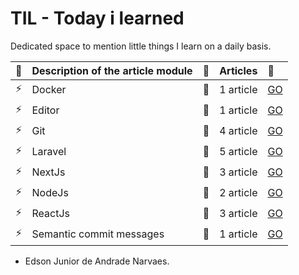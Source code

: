 # TIL - Today i learned
Dedicated space to mention little things I learn on a daily basis.


|   :pencil:                | Description of the article module             | :checkered_flag:           | Articles                    | :rocket:                   |
|:--------------------------|:----------------------------------------------|:---------------------------|:----------------------------|:---------------------------|
| :zap:                     | Docker                                        | :bookmark:                 | 1 article                   |[GO](https://github.com/edsonjuniornarvaes/til/tree/master/docker) 
| :zap:                     | Editor                                        | :bookmark:                 | 1 article                   |[GO](https://github.com/edsonjuniornarvaes/til/tree/master/editor)
| :zap:                     | Git                                           | :bookmark:                 | 4 article                   |[GO](https://github.com/edsonjuniornarvaes/til/tree/master/git)
| :zap:                     | Laravel                                       | :bookmark:                 | 5 article                   |[GO](https://github.com/edsonjuniornarvaes/til/tree/master/laravel)
| :zap:                     | NextJs                                        | :bookmark:                 | 3 article                   |[GO](https://github.com/edsonjuniornarvaes/til/tree/master/next)
| :zap:                     | NodeJs                                        | :bookmark:                 | 2 article                   |[GO](https://github.com/edsonjuniornarvaes/til/tree/master/nodejs)
| :zap:                     | ReactJs                                       | :bookmark:                 | 3 article                   |[GO](https://github.com/edsonjuniornarvaes/til/tree/master/react)
| :zap:                     | Semantic commit messages                      | :bookmark:                 | 1 article                   |[GO](https://github.com/edsonjuniornarvaes/til/tree/master/semantic-commit-messages) 

- Edson Junior de Andrade Narvaes.

